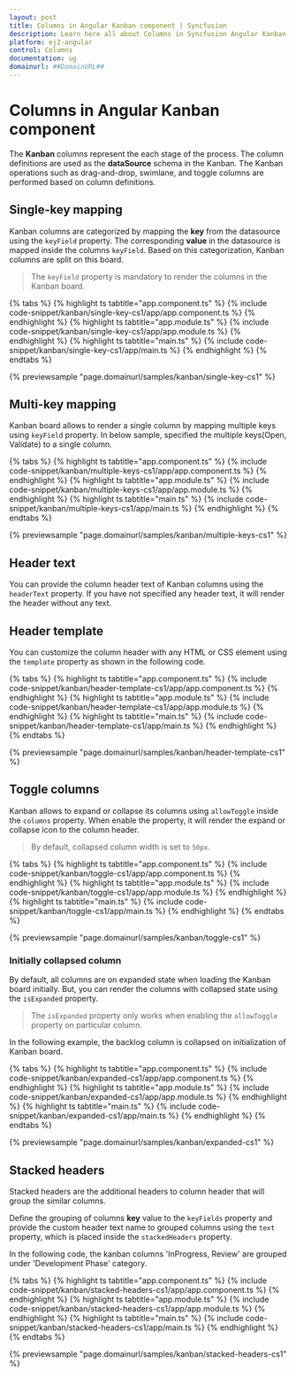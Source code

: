 ```yaml
---
layout: post
title: Columns in Angular Kanban component | Syncfusion
description: Learn here all about Columns in Syncfusion Angular Kanban component of Syncfusion Essential JS 2 and more.
platform: ej2-angular
control: Columns 
documentation: ug
domainurl: ##DomainURL##
---
```


# Columns in Angular Kanban component

The **Kanban** columns represent the each stage of the process. The column definitions are used as the **dataSource** schema in the Kanban. The Kanban operations such as drag-and-drop, swimlane, and toggle columns are performed based on column definitions.

## Single-key mapping

Kanban columns are categorized by mapping the **key** from the datasource using the `keyField` property. The corresponding **value** in the datasource is mapped inside the columns `keyField`. Based on this categorization, Kanban columns are split on this board.

> The `keyField` property is mandatory to render the columns in the Kanban board.

{% tabs %}
{% highlight ts tabtitle="app.component.ts" %}
{% include code-snippet/kanban/single-key-cs1/app/app.component.ts %}
{% endhighlight %}
{% highlight ts tabtitle="app.module.ts" %}
{% include code-snippet/kanban/single-key-cs1/app/app.module.ts %}
{% endhighlight %}
{% highlight ts tabtitle="main.ts" %}
{% include code-snippet/kanban/single-key-cs1/app/main.ts %}
{% endhighlight %}
{% endtabs %}
  
{% previewsample "page.domainurl/samples/kanban/single-key-cs1" %}

## Multi-key mapping

Kanban board allows to render a single column by mapping multiple keys using `keyField` property. In below sample, specified the multiple keys(Open, Validate) to a single column.

{% tabs %}
{% highlight ts tabtitle="app.component.ts" %}
{% include code-snippet/kanban/multiple-keys-cs1/app/app.component.ts %}
{% endhighlight %}
{% highlight ts tabtitle="app.module.ts" %}
{% include code-snippet/kanban/multiple-keys-cs1/app/app.module.ts %}
{% endhighlight %}
{% highlight ts tabtitle="main.ts" %}
{% include code-snippet/kanban/multiple-keys-cs1/app/main.ts %}
{% endhighlight %}
{% endtabs %}
  
{% previewsample "page.domainurl/samples/kanban/multiple-keys-cs1" %}

## Header text

You can provide the column header text of Kanban columns using the `headerText` property. If you have not specified any header text, it will render the header without any text.

## Header template

You can customize the column header with any HTML or CSS element using the `template` property as shown in the following code.

{% tabs %}
{% highlight ts tabtitle="app.component.ts" %}
{% include code-snippet/kanban/header-template-cs1/app/app.component.ts %}
{% endhighlight %}
{% highlight ts tabtitle="app.module.ts" %}
{% include code-snippet/kanban/header-template-cs1/app/app.module.ts %}
{% endhighlight %}
{% highlight ts tabtitle="main.ts" %}
{% include code-snippet/kanban/header-template-cs1/app/main.ts %}
{% endhighlight %}
{% endtabs %}
  
{% previewsample "page.domainurl/samples/kanban/header-template-cs1" %}

## Toggle columns

Kanban allows to expand or collapse its columns using `allowToggle` inside the `columns` property. When enable the property, it will render the expand or collapse icon to the column header.

> By default, collapsed column width is set to `50px`.

{% tabs %}
{% highlight ts tabtitle="app.component.ts" %}
{% include code-snippet/kanban/toggle-cs1/app/app.component.ts %}
{% endhighlight %}
{% highlight ts tabtitle="app.module.ts" %}
{% include code-snippet/kanban/toggle-cs1/app/app.module.ts %}
{% endhighlight %}
{% highlight ts tabtitle="main.ts" %}
{% include code-snippet/kanban/toggle-cs1/app/main.ts %}
{% endhighlight %}
{% endtabs %}
  
{% previewsample "page.domainurl/samples/kanban/toggle-cs1" %}

### Initially collapsed column

By default, all columns are on expanded state when loading the Kanban board initially. But, you can render the columns with collapsed state using the `isExpanded` property.

>The `isExpanded` property only works when enabling the `allowToggle` property on particular column.

In the following example, the backlog column is collapsed on initialization of Kanban board.

{% tabs %}
{% highlight ts tabtitle="app.component.ts" %}
{% include code-snippet/kanban/expanded-cs1/app/app.component.ts %}
{% endhighlight %}
{% highlight ts tabtitle="app.module.ts" %}
{% include code-snippet/kanban/expanded-cs1/app/app.module.ts %}
{% endhighlight %}
{% highlight ts tabtitle="main.ts" %}
{% include code-snippet/kanban/expanded-cs1/app/main.ts %}
{% endhighlight %}
{% endtabs %}
  
{% previewsample "page.domainurl/samples/kanban/expanded-cs1" %}

## Stacked headers

Stacked headers are the additional headers to column header that will group the similar columns.

Define the grouping of columns **key** value to the `keyFields` property and provide the custom header text name to grouped columns using the `text` property, which is placed inside the `stackedHeaders` property.

In the following code, the kanban columns 'InProgress, Review' are grouped under 'Development Phase' category.

{% tabs %}
{% highlight ts tabtitle="app.component.ts" %}
{% include code-snippet/kanban/stacked-headers-cs1/app/app.component.ts %}
{% endhighlight %}
{% highlight ts tabtitle="app.module.ts" %}
{% include code-snippet/kanban/stacked-headers-cs1/app/app.module.ts %}
{% endhighlight %}
{% highlight ts tabtitle="main.ts" %}
{% include code-snippet/kanban/stacked-headers-cs1/app/main.ts %}
{% endhighlight %}
{% endtabs %}
  
{% previewsample "page.domainurl/samples/kanban/stacked-headers-cs1" %}
